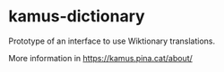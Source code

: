 # kamus-dictionary
Prototype of an interface to use Wiktionary translations.

More information in https://kamus.pina.cat/about/
